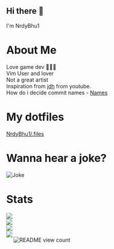 ## Hi there 👋
I'm NrdyBhu1

# About Me
Love game dev 👨🏻‍💻   
Vim User and lover  
Not a great artist  
Inspiration from [jdh](http://jdh.gg/) from youtube.  
How do i decide commit names - [Names](http://whatthecommit.com/index.txt)

# My dotfiles
[NrdyBhu1/.files](https://github.com/NrdyBhu1/.files)

# Wanna hear a joke?
![Joke](https://readme-jokes.vercel.app/api?bgColor=%23073b4c&textColor=%2306d6a0&aColor=%2306d6a0&borderColor=%2306d6a0)  
# Stats
<a href="http://jdh.gg"><img src="https://github-profile-trophy.vercel.app/?username=NrdyBhu1&theme=onedark"></a>  
 <a href="http://jdh.gg"><img align="center" src="http://github-readme-streak-stats.herokuapp.com?user=NrdyBhu1&theme=onedark&hide_border=true"></a>  
 <a href="http://jdh.gg"><img align="left" src="https://github-readme-stats.vercel.app/api?username=NrdyBhu1&&layout=compact&count_private=true&show_icons=true&hide_border=true&include_all_commits=true&bg_color=0D1117&title_color=FFFFFF&text_color=FFFFFF&icon_color=FFFFFF"></a>  
 <a href="http://jdh.gg"><img align="left" src="https://github-readme-stats.vercel.app/api/top-langs/?username=NrdyBhu1&layout=compact&hide_border=true&card_width=250&bg_color=0D1117&title_color=FFFFFF&text_color=FFFFFF&icon_color=FFFFFF"></a>  

![README view count](https://api.ghprofile.me/view?username=NrdyBhu1&label=README%20views&color=0b0764)

